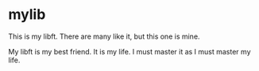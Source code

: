 # mylib

This is my libft. There are many like it, but this one is mine.

My libft is my best friend. It is my life. I must master it as I must master my life.

